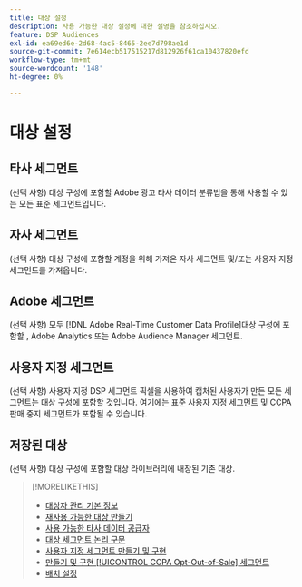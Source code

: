 ```yaml
---
title: 대상 설정
description: 사용 가능한 대상 설정에 대한 설명을 참조하십시오.
feature: DSP Audiences
exl-id: ea69ed6e-2d68-4ac5-8465-2ee7d798ae1d
source-git-commit: 7e614ecb517515217d812926f61ca10437820efd
workflow-type: tm+mt
source-wordcount: '148'
ht-degree: 0%

---
```


# 대상 설정

## 타사 세그먼트

(선택 사항) 대상 구성에 포함할 Adobe 광고 타사 데이터 분류법을 통해 사용할 수 있는 모든 표준 세그먼트입니다.

## 자사 세그먼트

(선택 사항) 대상 구성에 포함할 계정을 위해 가져온 자사 세그먼트 및/또는 사용자 지정 세그먼트를 가져옵니다.

## Adobe 세그먼트

(선택 사항) 모두 [!DNL Adobe Real-Time Customer Data Profile]대상 구성에 포함할 , Adobe Analytics 또는 Adobe Audience Manager 세그먼트.

## 사용자 지정 세그먼트

(선택 사항) 사용자 지정 DSP 세그먼트 픽셀을 사용하여 캡처된 사용자가 만든 모든 세그먼트는 대상 구성에 포함할 것입니다. 여기에는 표준 사용자 지정 세그먼트 및 CCPA 판매 중지 세그먼트가 포함될 수 있습니다.

## 저장된 대상

(선택 사항) 대상 구성에 포함할 대상 라이브러리에 내장된 기존 대상.

>[!MORELIKETHIS]
>
>* [대상자 관리 기본 정보](audience-about.md)
>* [재사용 가능한 대상 만들기](reusable-audience-create.md)
>* [사용 가능한 타사 데이터 공급자](third-party-data-providers.md)
>* [대상 세그먼트 논리 구문](audience-segment-logic-syntax.md)
>* [사용자 지정 세그먼트 만들기 및 구현](custom-segment-create.md)
>* [만들기 및 구현 [!UICONTROL CCPA Opt-Out-of-Sale] 세그먼트](ccpa-opt-out-segment-create.md)
>* [배치 설정](/help/dsp/campaign-management/placements/placement-settings.md)

